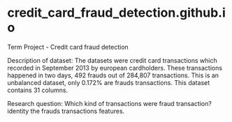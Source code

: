 # credit_card_fraud_detection.github.io
Term Project - Credit card fraud detection

Description of dataset:
The datasets were credit card transactions which recorded in September 2013 by european cardholders. These transactions happened in two days, 492 frauds out of 284,807 transactions.
This is an unbalanced dataset, only 0.172% are frauds transactions. This dataset contains 31 columns. 

Research question:
Which kind of transactions were fraud transaction? identity the frauds transactions features. 

